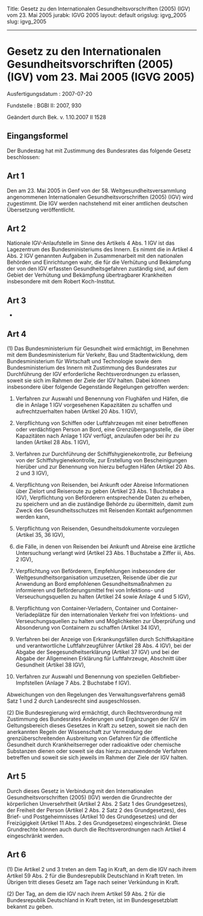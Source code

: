 Title: Gesetz zu den Internationalen Gesundheitsvorschriften (2005) (IGV) vom 23.
  Mai 2005
jurabk: IGVG 2005
layout: default
origslug: igvg_2005
slug: igvg_2005

---

# Gesetz zu den Internationalen Gesundheitsvorschriften (2005) (IGV) vom 23. Mai 2005 (IGVG 2005)

Ausfertigungsdatum
:   2007-07-20

Fundstelle
:   BGBl II: 2007, 930

Geändert durch Bek. v. 1.10.2007 II 1528


## Eingangsformel

Der Bundestag hat mit Zustimmung des Bundesrates das folgende Gesetz
beschlossen:


## Art 1

Den am 23. Mai 2005 in Genf von der 58. Weltgesundheitsversammlung
angenommenen Internationalen Gesundheitsvorschriften (2005) (IGV) wird
zugestimmt. Die IGV werden nachstehend mit einer amtlichen deutschen
Übersetzung veröffentlicht.


## Art 2

Nationale IGV-Anlaufstelle im Sinne des Artikels 4 Abs. 1 IGV ist das
Lagezentrum des Bundesministeriums des Innern. Es nimmt die in Artikel
4 Abs. 2 IGV genannten Aufgaben in Zusammenarbeit mit den nationalen
Behörden und Einrichtungen wahr, die für die Verhütung und Bekämpfung
der von den IGV erfassten Gesundheitsgefahren zuständig sind, auf dem
Gebiet der Verhütung und Bekämpfung übertragbarer Krankheiten
insbesondere mit dem Robert Koch-Institut.


## Art 3

-


## Art 4

(1) Das Bundesministerium für Gesundheit wird ermächtigt, im Benehmen
mit dem Bundesministerium für Verkehr, Bau und Stadtentwicklung, dem
Bundesministerium für Wirtschaft und Technologie sowie dem
Bundesministerium des Innern mit Zustimmung des Bundesrates zur
Durchführung der IGV erforderliche Rechtsverordnungen zu erlassen,
soweit sie sich im Rahmen der Ziele der IGV halten. Dabei können
insbesondere über folgende Gegenstände Regelungen getroffen werden:

1.  Verfahren zur Auswahl und Benennung von Flughäfen und Häfen, die die
    in Anlage 1 IGV vorgesehenen Kapazitäten zu schaffen und
    aufrechtzuerhalten haben (Artikel 20 Abs. 1 IGV),


2.  Verpflichtung von Schiffen oder Luftfahrzeugen mit einer betroffenen
    oder verdächtigen Person an Bord, eine Grenzübergangsstelle, die über
    Kapazitäten nach Anlage 1 IGV verfügt, anzulaufen oder bei ihr zu
    landen (Artikel 28 Abs. 1 IGV),


3.  Verfahren zur Durchführung der Schiffshygienekontrolle, zur Befreiung
    von der Schiffshygienekontrolle, zur Erstellung von Bescheinigungen
    hierüber und zur Benennung von hierzu befugten Häfen (Artikel 20 Abs.
    2 und 3 IGV),


4.  Verpflichtung von Reisenden, bei Ankunft oder Abreise Informationen
    über Zielort und Reiseroute zu geben (Artikel 23 Abs. 1 Buchstabe a
    IGV), Verpflichtung von Beförderern entsprechende Daten zu erheben, zu
    speichern und an die zuständige Behörde zu übermitteln, damit zum
    Zweck des Gesundheitsschutzes mit Reisenden Kontakt aufgenommen werden
    kann,


5.  Verpflichtung von Reisenden, Gesundheitsdokumente vorzulegen (Artikel
    35, 36 IGV),


6.  die Fälle, in denen von Reisenden bei Ankunft und Abreise eine
    ärztliche Untersuchung verlangt wird (Artikel 23 Abs. 1 Buchstabe a
    Ziffer iii, Abs. 2 IGV),


7.  Verpflichtung von Beförderern, Empfehlungen insbesondere der
    Weltgesundheitsorganisation umzusetzen, Reisende über die zur
    Anwendung an Bord empfohlenen Gesundheitsmaßnahmen zu informieren und
    Beförderungsmittel frei von Infektions- und Verseuchungsquellen zu
    halten (Artikel 24 sowie Anlage 4 und 5 IGV),


8.  Verpflichtung von Container-Verladern, Container und Container-
    Verladeplätze für den internationalen Verkehr frei von Infektions- und
    Verseuchungsquellen zu halten und Möglichkeiten zur Überprüfung und
    Absonderung von Containern zu schaffen (Artikel 34 IGV),


9.  Verfahren bei der Anzeige von Erkrankungsfällen durch Schiffskapitäne
    und verantwortliche Luftfahrzeugführer (Artikel 28 Abs. 4 IGV), bei
    der Abgabe der Seegesundheitserklärung (Artikel 37 IGV) und bei der
    Abgabe der Allgemeinen Erklärung für Luftfahrzeuge, Abschnitt über
    Gesundheit (Artikel 38 IGV),


10. Verfahren zur Auswahl und Benennung von speziellen Gelbfieber-
    Impfstellen (Anlage 7 Abs. 2 Buchstabe f IGV).



Abweichungen von den Regelungen des Verwaltungsverfahrens gemäß Satz 1
und 2 durch Landesrecht sind ausgeschlossen.

(2) Die Bundesregierung wird ermächtigt, durch Rechtsverordnung mit
Zustimmung des Bundesrates Änderungen und Ergänzungen der IGV im
Geltungsbereich dieses Gesetzes in Kraft zu setzen, soweit sie nach
den anerkannten Regeln der Wissenschaft zur Vermeidung der
grenzüberschreitenden Ausbreitung von Gefahren für die öffentliche
Gesundheit durch Krankheitserreger oder radioaktive oder chemische
Substanzen dienen oder soweit sie das hierzu anzuwendende Verfahren
betreffen und soweit sie sich jeweils im Rahmen der Ziele der IGV
halten.


## Art 5

Durch dieses Gesetz in Verbindung mit den Internationalen
Gesundheitsvorschriften (2005) (IGV) werden die Grundrechte der
körperlichen Unversehrtheit (Artikel 2 Abs. 2 Satz 1 des
Grundgesetzes), der Freiheit der Person (Artikel 2 Abs. 2 Satz 2 des
Grundgesetzes), des Brief- und Postgeheimnisses (Artikel 10 des
Grundgesetzes) und der Freizügigkeit (Artikel 11 Abs. 2 des
Grundgesetzes) eingeschränkt. Diese Grundrechte können auch durch die
Rechtsverordnungen nach Artikel 4 eingeschränkt werden.


## Art 6

(1) Die Artikel 2 und 3 treten an dem Tag in Kraft, an dem die IGV
nach ihrem Artikel 59 Abs. 2 für die Bundesrepublik Deutschland in
Kraft treten. Im Übrigen tritt dieses Gesetz am Tage nach seiner
Verkündung in Kraft.

(2) Der Tag, an dem die IGV nach ihrem Artikel 59 Abs. 2 für die
Bundesrepublik Deutschland in Kraft treten, ist im Bundesgesetzblatt
bekannt zu geben.

